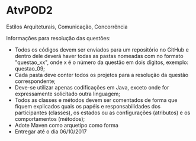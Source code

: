 # AtvPOD2
Estilos Arquiteturais, Comunicação, Concorrência

Informações para resolução das questões:
* Todos os códigos devem ser enviados para um repositório no GitHub e dentro dele deverá haver todas as pastas nomeadas com no formato "questao_xx", onde x é o número da questão em dois dígitos, exemplo: questao_09;
* Cada pasta deve conter todos os projetos para a resolução da questão correspondente;
* Deve-se utilizar apenas codificações em Java, exceto onde for expressamente solicitado outra linguagem;
* Todos as classes e métodos devem ser comentados de forma que fiquem explicados quais os papéis e responsabilidades dos participantes (classes), os estados ou as configurações (atributos) e os comportamentos (métodos);
* Adote Maven como arquetipo  como forma
* Entregar até o dia 06/10/2017
 
